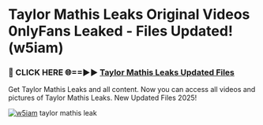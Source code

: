 # Taylor Mathis Leaks Original Videos 0nlyFans Leaked - Files Updated! (w5iam)

<h3>🔴 CLICK HERE 🌐==►► <a href="https://tinyurl.com/2jnfzry5" rel="nofollow">Taylor Mathis Leaks Updated Files</a></h3>

Get Taylor Mathis Leaks and all content. Now you can access all videos and pictures of Taylor Mathis Leaks. New Updated Files 2025!

[![w5iam](https://i.imgur.com/GyGTBgg.gif)](https://tinyurl.com/2jnfzry5)
taylor mathis leak